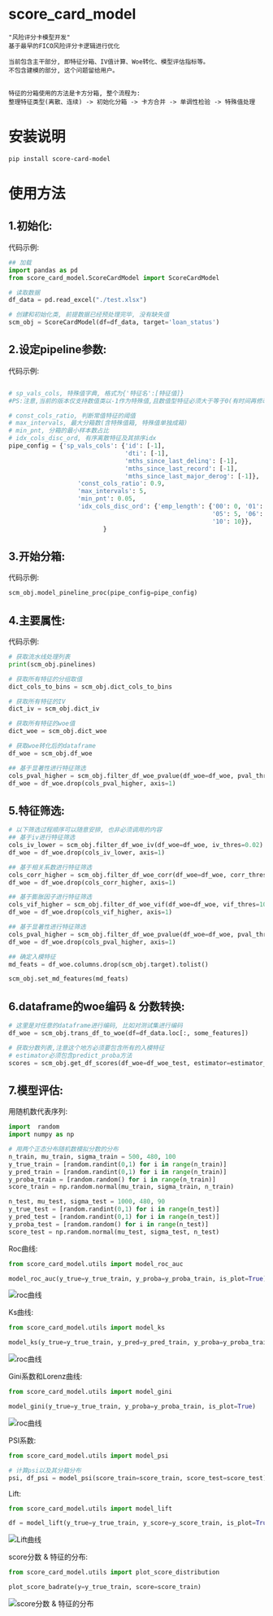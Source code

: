 score_card_model
================

    "风险评分卡模型开发" 
    基于最早的FICO风险评分卡逻辑进行优化

    当前包含主干部分, 即特征分箱、IV值计算、Woe转化、模型评估指标等。
    不包含建模的部分, 这个问题留给用户。

    
    特征的分箱使用的方法是卡方分箱, 整个流程为:
    整理特征类型(离散、连续) -> 初始化分箱 -> 卡方合并 -> 单调性检验 -> 特殊值处理 


安装说明
======

```shell
pip install score-card-model
```

使用方法
====


1.初始化:
------

代码示例:

```python
## 加载
import pandas as pd
from score_card_model.ScoreCardModel import ScoreCardModel

# 读取数据
df_data = pd.read_excel("./test.xlsx")

# 创建和初始化类, 前提数据已经预处理完毕, 没有缺失值
scm_obj = ScoreCardModel(df=df_data, target='loan_status')

```

2.设定pipeline参数:
---------------

代码示例:

```python

# sp_vals_cols, 特殊值字典, 格式为{'特征名':[特征值]}
#PS:注意,当前的版本仅支持数值类以-1作为特殊值,且数值型特征必须大于等于0(有时间再修改)

# const_cols_ratio, 判断常值特征的阈值
# max_intervals, 最大分箱数(含特殊值箱, 特殊值单独成箱)
# min_pnt, 分箱的最小样本数占比
# idx_cols_disc_ord, 有序离散特征及其排序idx
pipe_config = {'sp_vals_cols': {'id': [-1], 
                                'dti': [-1],
                                'mths_since_last_delinq': [-1],
                                'mths_since_last_record': [-1],
                                'mths_since_last_major_derog': [-1]},
                   'const_cols_ratio': 0.9,
                   'max_intervals': 5,
                   'min_pnt': 0.05,
                   'idx_cols_disc_ord': {'emp_length': {'00': 0, '01': 1, '02': 2, '03': 3, '04': 4,
                                                        '05': 5, '06': 6, '07': 7, '08': 8, '09': 9,
                                                        '10': 10}},
                          }
```

3.开始分箱:
-------

代码示例:

```python
scm_obj.model_pineline_proc(pipe_config=pipe_config)

```

4.主要属性:
-------

代码示例:

```python
# 获取流水线处理列表
print(scm_obj.pinelines)

# 获取所有特征的分组取值
dict_cols_to_bins = scm_obj.dict_cols_to_bins

# 获取所有特征的IV
dict_iv = scm_obj.dict_iv

# 获取所有特征的woe值
dict_woe = scm_obj.dict_woe

# 获取woe转化后的dataframe
df_woe = scm_obj.df_woe

## 基于显著性进行特征筛选
cols_pval_higher = scm_obj.filter_df_woe_pvalue(df_woe=df_woe, pval_thres=0.05)
df_woe = df_woe.drop(cols_pval_higher, axis=1)

```

5.特征筛选:
--------
```python
# 以下筛选过程顺序可以随意安排, 也非必须调用的内容
## 基于iv进行特征筛选
cols_iv_lower = scm_obj.filter_df_woe_iv(df_woe=df_woe, iv_thres=0.02)
df_woe = df_woe.drop(cols_iv_lower, axis=1)

## 基于相关系数进行特征筛选
cols_corr_higher = scm_obj.filter_df_woe_corr(df_woe=df_woe, corr_thres=0.7)
df_woe = df_woe.drop(cols_corr_higher, axis=1)

## 基于膨胀因子进行特征筛选
cols_vif_higher = scm_obj.filter_df_woe_vif(df_woe=df_woe, vif_thres=10)
df_woe = df_woe.drop(cols_vif_higher, axis=1)

## 基于显著性进行特征筛选
cols_pval_higher = scm_obj.filter_df_woe_pvalue(df_woe=df_woe, pval_thres=0.05)
df_woe = df_woe.drop(cols_pval_higher, axis=1)

## 确定入模特征
md_feats = df_woe.columns.drop(scm_obj.target).tolist()

scm_obj.set_md_features(md_feats)

```

6.dataframe的woe编码 & 分数转换:
-------------------
```python
# 这里是对任意的dataframe进行编码, 比如对测试集进行编码
df_woe = scm_obj.trans_df_to_woe(df=df_data.loc[:, some_features])

# 获取分数列表,注意这个地方必须要包含所有的入模特征
# estimator必须包含predict_proba方法
scores = scm_obj.get_df_scores(df_woe=df_woe_test, estimator=estimator_already_fitted)

```


7.模型评估:
--------
用随机数代表序列:
```python
import  random
import numpy as np

# 用两个正态分布随机数模拟分数的分布
n_train, mu_train, sigma_train = 500, 480, 100
y_true_train = [random.randint(0,1) for i in range(n_train)]
y_pred_train = [random.randint(0,1) for i in range(n_train)]
y_proba_train = [random.random() for i in range(n_train)]
score_train = np.random.normal(mu_train, sigma_train, n_train)

n_test, mu_test, sigma_test = 1000, 480, 90
y_true_test = [random.randint(0,1) for i in range(n_test)]
y_pred_test = [random.randint(0,1) for i in range(n_test)]
y_proba_test = [random.random() for i in range(n_test)]
score_test = np.random.normal(mu_test, sigma_test, n_test)

```

Roc曲线:
```python
from score_card_model.utils import model_roc_auc

model_roc_auc(y_true=y_true_train, y_proba=y_proba_train, is_plot=True)
```

![roc曲线](https://github.com/skykiseki/score_card_model/blob/main/pics/model_roc_auc.png)


Ks曲线:
```python
from score_card_model.utils import model_ks

model_ks(y_true=y_true_train, y_pred=y_pred_train, y_proba=y_proba_train, is_plot=True)
```

![roc曲线](https://github.com/skykiseki/score_card_model/blob/main/pics/model_ks.png)


Gini系数和Lorenz曲线:
```python
from score_card_model.utils import model_gini

model_gini(y_true=y_true_train, y_proba=y_proba_train, is_plot=True)
```

![roc曲线](https://github.com/skykiseki/score_card_model/blob/main/pics/model_gini.png)


PSI系数:
```python
from score_card_model.utils import model_psi

# 计算psi以及其分箱分布
psi, df_psi = model_psi(score_train=score_train, score_test=score_test)
```

Lift:
```python
from score_card_model.utils import model_lift

df = model_lift(y_true=y_true_train, y_score=y_score_train, is_plot=True)
```
![Lift曲线](https://github.com/skykiseki/score_card_model/blob/main/pics/model_lift.png)



score分数 & 特征的分布:

```python
from score_card_model.utils import plot_score_distribution

plot_score_badrate(y=y_true_train, score=score_train)
```
![score分数 & 特征的分布](https://github.com/skykiseki/score_card_model/blob/main/pics/plot_score_distribution.png)
